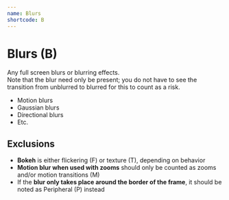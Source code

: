 ```yaml
---
name: Blurs
shortcode: B
---
```


# Blurs (**B**)
Any full screen blurs or blurring effects.    
Note that the blur need only be present; you do not have to see the transition from unblurred to blurred for this to count as a risk.

- Motion blurs
- Gaussian blurs
- Directional blurs
- Etc.

## Exclusions

- **Bokeh** is either flickering (F) or texture (T), depending on behavior
- **Motion blur when used with zooms** should only be counted as zooms and/or motion transitions (M)
- If the **blur only takes place around the border of the frame**, it should be noted as Peripheral (P) instead

